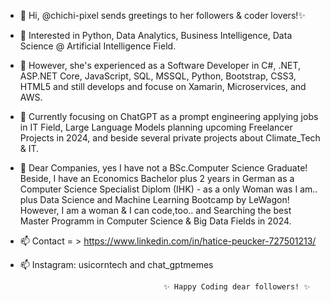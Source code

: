 - 👋 Hi, @chichi-pixel sends greetings to her followers & coder lovers!✨
- 👀 Interested in Python, Data Analytics, Business Intelligence, Data Science @ Artificial Intelligence Field.
- 👀 However, she's experienced as a Software Developer in C#, .NET, ASP.NET Core, JavaScript, SQL, MSSQL, Python, Bootstrap, CSS3, HTML5 and still develops and focuse on      Xamarin, Microservices, and AWS. 
- 🌱 Currently focusing on ChatGPT as a prompt engineering applying jobs in IT Field, Large Language Models planning upcoming Freelancer Projects in 2024, and beside several private projects about Climate_Tech & IT.
- 🌱 Dear Companies, yes I have not a BSc.Computer Science Graduate! Beside, I have an Economics Bachelor plus 2 years in German as a Computer Science Specialist Diplom (IHK) - as a only Woman was I am.. plus Data Science and Machine Learning Bootcamp by LeWagon! However, I am a woman & I can code,too.. and Searching the best Master Programm in Computer Science & Big Data Fields in 2024.
- 📫 Contact = > https://www.linkedin.com/in/hatice-peucker-727501213/
- 📫 Instagram: usicorntech and chat_gptmemes

                                      ✨ Happy Coding dear followers! ✨

<!---
chichi-pixel/chichi-pixel is a ✨ special ✨ repository because its `README.md` (this file) appears on your GitHub profile.
You can click the Preview link to take a look at your changes.
--->
